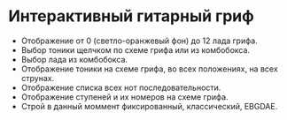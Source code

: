 # Интерактивный гитарный гриф
  - Отображение от 0 (светло-оранжевый фон) до 12 лада грифа.
  - Выбор тоники щелчком по схеме грифа или из комбобокса.
  - Выбор лада из комбобокса.
  - Отображение тоники на схеме грифа, во всех положениях, на всех струнах.
  - Отображение списка всех нот последовательности.
  - Отображение ступеней и их номеров на схеме грифа.
  - Строй в данный моммент фиксированный, классический, EBGDAE.
